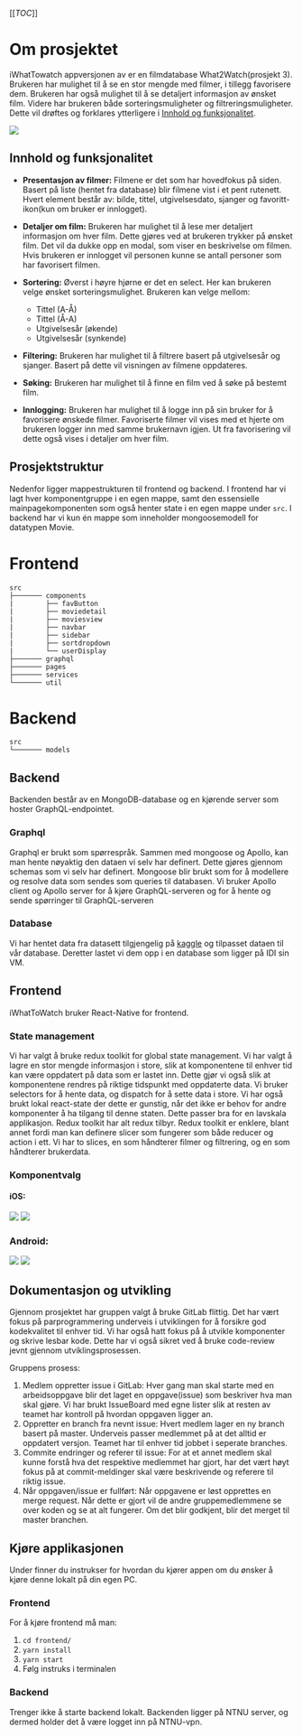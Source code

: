 [[_TOC_]]

# Om prosjektet
iWhatTowatch  appversjonen av er en filmdatabase What2Watch(prosjekt 3). Brukeren har mulighet til å se en stor mengde med filmer, i tillegg favorisere dem. Brukeren har også mulighet til å se detaljert informasjon av ønsket film. Videre har brukeren både sorteringsmuligheter og filtreringsmuligheter. Dette vil drøftes og forklares ytterligere i [Innhold og funksjonalitet](#ihf).

![](https://i.imgur.com/Dc5bgYo.jpg)
## <a id="ihf"></a>Innhold og funksjonalitet

- **Presentasjon av filmer:** Filmene er det som har hovedfokus på siden. Basert på liste (hentet fra database) blir filmene vist i et
pent rutenett. Hvert element består av: bilde, tittel, utgivelsesdato, sjanger og favoritt-ikon(kun om bruker er innlogget).

- **Detaljer om film:** Brukeren har mulighet til å lese mer detaljert informasjon om hver film. Dette gjøres ved at brukeren trykker på ønsket film. Det vil da dukke opp en modal, som viser en beskrivelse om filmen. Hvis brukeren er innlogget vil personen kunne se antall personer som har favorisert filmen. 
- **Sortering:** Øverst i høyre hjørne er det en select. Her kan brukeren velge ønsket sorteringsmulighet. Brukeren kan velge mellom: 
    - Tittel (A-Å)
    - Tittel (Å-A)
    - Utgivelsesår (økende)
    - Utgivelsesår (synkende)
- **Filtering:** Brukeren har mulighet til å filtrere basert på utgivelsesår og sjanger. Basert på dette vil visningen av filmene oppdateres. 
- **Søking:** Brukeren har mulighet til å finne en film ved å søke på bestemt film.
- **Innlogging:** Brukeren har mulighet til å logge inn på sin bruker for å favorisere ønskede filmer. Favoriserte filmer vil vises med et hjerte om brukeren logger inn med samme brukernavn igjen. Ut fra favorisering vil dette også vises i detaljer om hver film.


## Prosjektstruktur

Nedenfor ligger mappestrukturen til frontend og backend. I frontend har vi lagt hver komponentgruppe i en egen mappe, samt den essensielle mainpagekomponenten som også henter state i en egen mappe under `src`. I backend har vi kun én mappe som inneholder mongoosemodell for datatypen Movie.

# Frontend

    src
    ├─────── components
    |        ├── favButton
    |        ├── moviedetail
    |        ├── moviesview
    |        ├── navbar
    |        ├── sidebar
    |        ├── sortdropdown
    |        └── userDisplay
    ├─────── graphql
    ├─────── pages
    ├─────── services
    └─────── util

# Backend

    src
    └─────── models

## Backend

Backenden består av en MongoDB-database og en kjørende server som hoster GraphQL-endpointet.

### Graphql

Graphql er brukt som spørrespråk. Sammen med mongoose og Apollo, kan man hente nøyaktig den dataen vi selv har definert. Dette gjøres gjennom schemas som vi selv har definert. Mongoose blir brukt som for å modellere og resolve data som sendes som queries til databasen. Vi bruker Apollo client og Apollo server for å kjøre GraphQL-serveren
og for å hente og sende spørringer til GraphQL-serveren
### Database

Vi har hentet data fra datasett tilgjengelig på [kaggle](https://kaggle.com/datasets/) og tilpasset dataen til vår database. Deretter lastet vi dem opp i en database som ligger på IDI sin VM.

## Frontend
iWhatToWatch bruker React-Native for frontend.
### State management

Vi har valgt å bruke redux toolkit for global state management. Vi har valgt å lagre en stor mengde informasjon i store, slik at komponentene til enhver tid kan være oppdatert på data som er lastet inn. Dette gjør vi også slik at komponentene rendres på riktige tidspunkt med oppdaterte data. Vi bruker selectors for å hente data, og dispatch for å sette data i store. Vi har også brukt lokal react-state der dette er gunstig, når det ikke er behov for andre komponenter å ha tilgang til denne staten. Dette passer bra for en lavskala applikasjon. Redux toolkit har alt redux tilbyr. Redux toolkit er enklere, blant annet fordi man kan definere slicer som fungerer som både reducer og action i ett. Vi har to slices, en som håndterer filmer og filtrering, og en som håndterer brukerdata.

### Komponentvalg




#### iOS:
![](https://i.imgur.com/aGTuU0r.jpg)
![](https://i.imgur.com/eXfsZ8G.jpg)

### Android:
![](https://i.imgur.com/GkquT5Y.jpg)
![](https://i.imgur.com/8XVan49.jpg)

## Dokumentasjon og utvikling
Gjennom prosjektet har gruppen valgt å bruke GitLab flittig. Det har vært fokus på parprogrammering underveis i utviklingen for å forsikre god kodekvalitet til enhver tid. Vi har også hatt fokus på å utvikle komponenter og skrive lesbar kode. Dette har vi også sikret ved å bruke code-review jevnt gjennom utviklingsprosessen. 

Gruppens prosess:
1. Medlem oppretter issue i GitLab: Hver gang man skal starte med en arbeidsoppgave blir det laget en oppgave(issue) som beskriver hva man skal gjøre. Vi har brukt IssueBoard med egne lister slik at resten av teamet har kontroll på hvordan oppgaven ligger an. 
2. Oppretter en branch fra nevnt issue: Hvert medlem lager en ny branch basert på master. Underveis passer medlemmet på at det alltid er oppdatert versjon. Teamet har til enhver tid jobbet i seperate branches. 
3. Commite endringer og referer til issue: For at et annet medlem skal kunne forstå hva det respektive medlemmet har gjort, har det vært høyt fokus på at commit-meldinger skal være beskrivende og referere til riktig issue. 
4. Når oppgaven/issue er fullført: Når oppgavene er løst opprettes en merge request. Når dette er gjort vil de andre gruppemedlemmene se over koden og se at alt fungerer. Om det blir godkjent, blir det merget til master branchen. 
## Kjøre applikasjonen
Under finner du instrukser for hvordan du kjører appen om du ønsker å kjøre denne lokalt på din egen PC.

### Frontend
For å kjøre frontend må man:
1. `cd frontend/`
2. `yarn install`
3. `yarn start`
4. Følg instruks i terminalen

### Backend
Trenger ikke å starte backend lokalt. Backenden ligger på NTNU server, og dermed holder det å være logget inn på NTNU-vpn.




